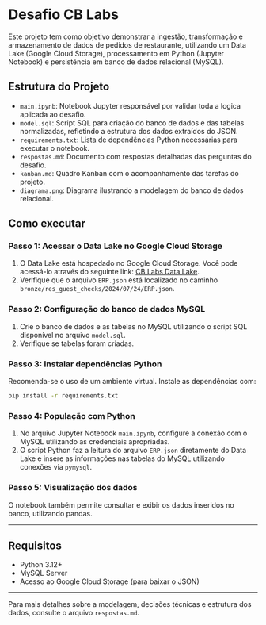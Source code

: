 # Desafio CB Labs

Este projeto tem como objetivo demonstrar a ingestão, transformação e armazenamento de dados de pedidos de restaurante, utilizando um Data Lake (Google Cloud Storage), processamento em Python (Jupyter Notebook) e persistência em banco de dados relacional (MySQL).

## Estrutura do Projeto

- `main.ipynb`: Notebook Jupyter responsável por validar toda a logica aplicada ao desafio.
- `model.sql`: Script SQL para criação do banco de dados e das tabelas normalizadas, refletindo a estrutura dos dados extraídos do JSON.
- `requirements.txt`: Lista de dependências Python necessárias para executar o notebook.
- `respostas.md`: Documento com respostas detalhadas das perguntas do desafio.
- `kanban.md`: Quadro Kanban com o acompanhamento das tarefas do projeto.
- `diagrama.png`: Diagrama ilustrando a modelagem do banco de dados relacional.

## Como executar

### Passo 1: Acessar o Data Lake no Google Cloud Storage
1. O Data Lake está hospedado no Google Cloud Storage. Você pode acessá-lo através do seguinte link:
   [CB Labs Data Lake](https://console.cloud.google.com/storage/browser/cblabs_datalake/bronze/res_guest_checks/2024/07/24;tab=objects?authuser=0&inv=1&invt=Ab3o-Q&project=elegant-skein-464817-t0&pageState=(%22StorageObjectListTable%22%20(%22f%22:%22%255B%255D%22))&prefix=&forceOnObjectsSortingFiltering=false).
2. Verifique que o arquivo `ERP.json` está localizado no caminho `bronze/res_guest_checks/2024/07/24/ERP.json`.

### Passo 2: Configuração do banco de dados MySQL
1. Crie o banco de dados e as tabelas no MySQL utilizando o script SQL disponível no arquivo `model.sql`.
2. Verifique se tabelas foram criadas.

### Passo 3: Instalar dependências Python

Recomenda-se o uso de um ambiente virtual. Instale as dependências com:

```bash
pip install -r requirements.txt
```

### Passo 4: População com Python

1. No arquivo Jupyter Notebook `main.ipynb`, configure a conexão com o MySQL utilizando as credenciais apropriadas.
2. O script Python faz a leitura do arquivo `ERP.json` diretamente do Data Lake e insere as informações nas tabelas do MySQL utilizando conexões via `pymysql`.

### Passo 5: Visualização dos dados

O notebook também permite consultar e exibir os dados inseridos no banco, utilizando pandas.

---

## Requisitos

- Python 3.12+
- MySQL Server
- Acesso ao Google Cloud Storage (para baixar o JSON)

---

Para mais detalhes sobre a modelagem, decisões técnicas e estrutura dos dados, consulte o arquivo `respostas.md`.
